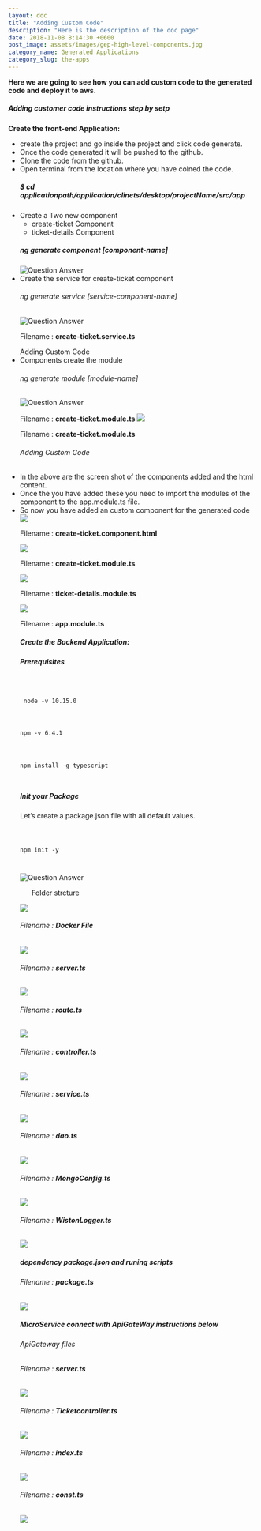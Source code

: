 ```yaml
---
layout: doc
title: "Adding Custom Code"
description: "Here is the description of the doc page"
date: 2018-11-08 8:14:30 +0600
post_image: assets/images/gep-high-level-components.jpg
category_name: Generated Applications
category_slug: the-apps
---
```


<b>Here we are going to see how you can add custom code to the generated code and deploy it to aws.</b>

<h5>Adding customer code instructions step by setp</h5>
<b>Create the front-end Application:</b>
<ul class="unorder-list">
    <li>create the project and go inside the project and click code generate.</li>
    <li>Once the code generated it will be pushed to the github.</li>
	<li>Clone the code from the github.</li>
	<li>Open terminal from the location where you have colned the code.<h5>$ cd applicationpath/application/clinets/desktop/projectName/src/app</h5></li>
    <li>Create a  Two new component 
    <ul class="unorder-list">
    <li> create-ticket Component </li>
    <li> ticket-details Component </li>
    </ul>
    <h5> ng generate component [component-name]</h5></li>
    <div> 
      <a><img src="{{site.baseurl}}/assets/images/component-generate.png" alt="Question Answer"></a>
    </div> 
    <li> Create the service for create-ticket component <h6>ng generate service [service-component-name]</h6></li>
     <a><img src="{{site.baseurl}}/assets/images/service-component.png" alt="Question Answer"></a>
     <p>Filename : <strong>create-ticket.service.ts</strong></p>Adding Custom Code
     <li>Components create the module </li>
     <h6>ng generate module [module-name]</h6>
     <a><img src="{{site.baseurl}}/assets/images/crete-ticket-module.png" alt="Question Answer"></a>
     <p>Filename : <strong>create-ticket.module.ts</strong>
      <a><img src="{{site.baseurl}}/assets/images/ticket-details-module.png" ></a>
     <p>Filename : <strong>create-ticket.module.ts</strong></p>
     <h6> Adding Custom Code</h6>
     <li>In the above are the screen shot of the components added and the html content.</li>
          <li>Once the you have added these you need to import the modules of the component to the app.module.ts file.</li>
               <li>So now you have added an custom component for the generated code</li>
      <a><img src="{{site.baseurl}}/assets/images/crete-ticket-component-html.png" ><a>
     <p>Filename : <strong>create-ticket.component.html</strong></p>
      <a><img src="{{site.baseurl}}/assets/images/create-ticket-module.png" ><a>
     <p>Filename : <strong>create-ticket.module.ts</strong></p>
      <a><img src="{{site.baseurl}}/assets/images/tciket-details-module.png" ><a>
     <p>Filename : <strong>ticket-details.module.ts</strong></p>
      <a><img src="{{site.baseurl}}/assets/images/appmodule.png" ><a>
     <p>Filename : <strong>app.module.ts</strong></p>
  <h5>Create the Backend Application:</h5>
    <h5>Prerequisites</h5>
  <pre><code class="language-html">
    <p> node -v 10.15.0</p>
    <p>npm -v 6.4.1 </p>
    <p>npm install -g typescript</p>
</code></pre>
<h5>Init your Package</h5>
<p>Let’s create a package.json file with all default values.</p>
<pre><code class="language-html">
    <p>npm init -y</p>
</code></pre>
  <div> 
      <a><img src="{{site.baseurl}}/assets/images/packagejson.png" alt="Question Answer"></a>
    </div>
    <ul class="order-list">
         <p><strong></strong></p>
    <p>Folder strcture</p>
    </ul>
    <a><img src="{{site.baseurl}}/assets/images/backendimages/folderStrcture.png" ><a>
     <p><strong></strong></p>
     <h6><p>Filename : <strong>Docker File</strong></p></h6>
     <a><img src="{{site.baseurl}}/assets/images/backendimages/docker.png" ><a>
      <p><strong></strong></p>
     <h6><p>Filename : <strong>server.ts</strong></p></h6>
     <a><img src="{{site.baseurl}}/assets/images/backendimages/serverts.png" ><a>
      <p><strong></strong></p>
     <h6><p>Filename : <strong>route.ts</strong></p></h6>
      <a><img src="{{site.baseurl}}/assets/images/backendimages/route.png" ><a>
      <p><strong></strong></p>
     <h6><p>Filename : <strong>controller.ts</strong></p></h6> 
     <a><img src="{{site.baseurl}}/assets/images/backendimages/controller.png" ><a>
     <p><strong></strong></p>
     <h6><p>Filename : <strong>service.ts</strong></p></h6> 
     <a><img src="{{site.baseurl}}/assets/images/backendimages/service.png" ><a>
     <p><strong></strong></p>
     <h6><p>Filename : <strong>dao.ts</strong></p></h6> 
     <a><img src="{{site.baseurl}}/assets/images/backendimages/dao.png" ><a>
     <p><strong></strong></p>
    <h6> <p>Filename : <strong>MongoConfig.ts</strong></p></h6> 
     <a><img src="{{site.baseurl}}/assets/images/backendimages/configmongo.png" ><a>
     <p><strong></strong></p>
     <h6><p>Filename : <strong>WistonLogger.ts</strong></p></h6> 
     <a><img src="{{site.baseurl}}/assets/images/backendimages/configwiston.png" ><a>
     <p><strong></strong></p>
     <h5>dependency package.json and runing scripts</h5>
    <h6><p>Filename : <strong>package.ts</strong></p></h6> 
     <a><img src="{{site.baseurl}}/assets/images/backendimages/finaljson.png" ><a>
    <p><strong></strong></p>
    <p><strong></strong></p>
     <h5>MicroService connect with ApiGateWay instructions below</h5>
     <h6>ApiGateway files</h6>
       <p><strong></strong></p>
     <h6><p>Filename : <strong>server.ts</strong></p></h6> 
     <a><img src="{{site.baseurl}}/assets/images/apiImages/apiserver.png" ><a>
      <p><strong></strong></p>
     <h6><p>Filename : <strong>Ticketcontroller.ts</strong></p></h6> 
     <a><img src="{{site.baseurl}}/assets/images/apiImages/apicontroller.png" ><a>
      <p><strong></strong></p>
     <h6><p>Filename : <strong>index.ts</strong></p></h6> 
     <a><img src="{{site.baseurl}}/assets/images/apiImages/apiIndex.png" ><a>
      <p><strong></strong></p>
     <h6><p>Filename : <strong>const.ts</strong></p></h6> 
     <a><img src="{{site.baseurl}}/assets/images/apiImages/apiconst.png" ><a>





<!-- 
<p>It’s no secret that the digital industry is booming. From exciting startups to global brandscomp nies are reaching out to digital agencies, responding to the new possibilities available. However, the industry is fast becoming overcrowded, heaving with agencies offering similar services — on the surface, </p>
 <h5>Lorem ipsum dolor sit amet, consectetur adipisicing elit.</h5> -->

<!-- <pre><code class="language-html">.heading-1 {
<ul class="unorder-list">
    <li>Quam elementum pulvinar etiam non quam lacus suspendisse faucibus interdum posuere lorem ipsum</li>
    <li>Dolor sit amet consectetur adipiscing elit duis tristique </li>
    <li>Congue mauris rhoncus aenean vel </li>
</ul></code></pre>
<p>Filename : <strong>style.css</strong></p>Adding Custom Code
<h4 class="heading-4">Features 
</h4> -->
<!-- <ul class="unorder-list">
    <li>Quam elementum pulvinar etiam non quam lacus suspendisse faucibus interdum posuere lorem ipsum</li>
    <li>Dolor sit amet consectetur adipiscing elit duis tristique </li>
    <li>Congue mauris rhoncus aenean vel </li>
</ul> -->
<!-- <h4 class="heading-4">Credits</h4>
<ul class="order-list">
    <li>Bootstrap : css front-end framework. <a href="#">http://getbootstrap.com/</a></li>
    <li>Snazzy Maps :<a href="#">https://snazzymaps.com/</a></li>
    <li>jQuery :fast, small, and feature-rich JavaScript library <a href="#">http://jquery.com/</a></li>
    <li>Snazzy Maps :<a href="#">https://snazzymaps.com/</a></li>
    <li>Metismenu :<a href="#">https://github.com/onokumus/metismenu</a></li>
    <li>Highlight.js<a href="#">Syntax highlighting for the Web.https://highlightjs.org/</a></li>
</ul> -->
<!-- <h4 class="heading-4">Configure</h4>
<p>Being creative within the constraints of client briefs, budgets and timelines is the norm for most agencies. However, investing in research and development as a true, creative outlet is a powerful addition. In these side projects alone, your team members can pool their expertise to create and shape their own vision — a powerful way to develop motivation, interdisciplinary skills and close relationships. People think focus means
</p>
<p>Lorem ipsum dolor sit amet, consectetur adipisicing elit. Dolorem dolores corporis recusandae ipsam iste ipsum quidem quisquam, a vel tenetur culpa, beatae officiis voluptatem atque voluptates eaque, commodi debitis, libero modi adipisci accusamus explicabo amet iusto! In culpa praesentium quos cupiditate deserunt quis, corrupti impedit tempore autem. Dolorem perspiciatis eius veritatis cum eaque magni.</p> -->
